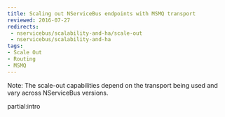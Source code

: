 ```yaml
---
title: Scaling out NServiceBus endpoints with MSMQ transport
reviewed: 2016-07-27
redirects:
 - nservicebus/scalability-and-ha/scale-out
 - nservicebus/scalability-and-ha
tags:
- Scale Out
- Routing
- MSMQ
---
```


Note: The scale-out capabilities depend on the transport being used and vary across NServiceBus versions.

partial:intro
